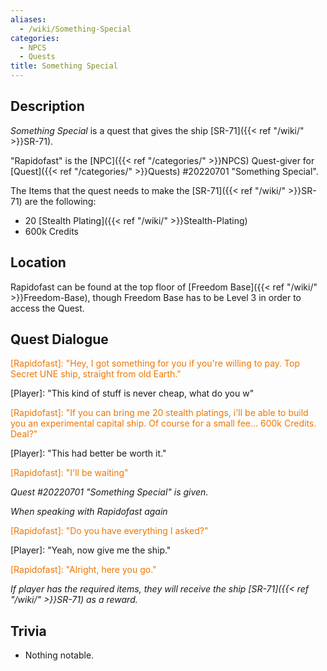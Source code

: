 ```yaml
---
aliases:
  - /wiki/Something-Special
categories:
  - NPCS
  - Quests
title: Something Special
---
```


## Description

_Something Special_ is a quest that gives the ship [SR-71]({{< ref "/wiki/" >}}SR-71).

"Rapidofast" is the [NPC]({{< ref "/categories/" >}}NPCS) Quest-giver for [Quest]({{< ref "/categories/" >}}Quests) #20220701 "Something Special".

The Items that the quest needs to make the [SR-71]({{< ref "/wiki/" >}}SR-71) are the following:

- 20 [Stealth Plating]({{< ref "/wiki/" >}}Stealth-Plating)
- 600k Credits

## Location

Rapidofast can be found at the top floor of [Freedom Base]({{< ref "/wiki/" >}}Freedom-Base), though Freedom Base has to be Level 3 in order to access the Quest.

## Quest Dialogue

<span style="color:#ee7600">[Rapidofast]: "Hey, I got something for you if you're willing to pay. Top Secret UNE ship, straight from old Earth."</span>

[Player]: "This kind of stuff is never cheap, what do you w"

<span style="color:#ee7600">[Rapidofast]: "If you can bring me 20 stealth platings, i'll be able to build you an experimental capital ship. Of course for a small fee... 600k Credits. Deal?"</span>

[Player]: "This had better be worth it."

<span style="color:#ee7600">[Rapidofast]: "I'll be waiting"</span>

_Quest #20220701 "Something Special" is given._

_When speaking with Rapidofast again_

<span style="color:#ee7600">[Rapidofast]: "Do you have everything I asked?"</span>

[Player]: "Yeah, now give me the ship."

<span style="color:#ee7600">[Rapidofast]: "Alright, here you go."</span>

_If player has the required items, they will receive the ship [SR-71]({{< ref "/wiki/" >}}SR-71) as a reward._

## Trivia

- Nothing notable.
